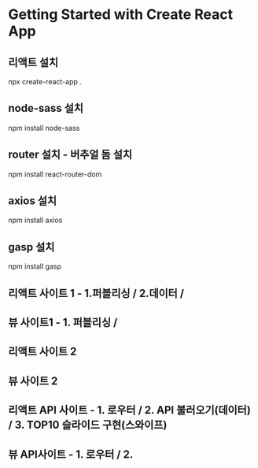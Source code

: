 # Getting Started with Create React App

## 리액트 설치
npx create-react-app .   

## node-sass 설치
npm install node-sass   

## router 설치 - 버추얼 돔 설치
npm install react-router-dom

## axios 설치
npm install axios

## gasp 설치
npm install gasp

## 리액트 사이트 1  - 1.퍼블리싱 / 2.데이터 / 
## 뷰 사이트1 -  1. 퍼블리싱 / 

## 리액트 사이트 2
## 뷰 사이트 2

## 리액트 API 사이트 - 1. 로우터 / 2. API 불러오기(데이터) / 3. TOP10 슬라이드 구현(스와이프)
## 뷰 API사이트 - 1. 로우터 / 2.
